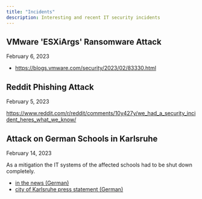 ```yaml
---
title: "Incidents"
description: Interesting and recent IT security incidents
---
```


## VMware 'ESXiArgs' Ransomware Attack

February 6, 2023

- https://blogs.vmware.com/security/2023/02/83330.html

## Reddit Phishing Attack

February 5, 2023

https://www.reddit.com/r/reddit/comments/10y427y/we_had_a_security_incident_heres_what_we_know/

## Attack on German Schools in Karlsruhe

February 14, 2023

As a mitigation the IT systems of the affected schools had to be shut down completely.

- [in the news (German)](https://www.heise.de/news/Cybterattacken-auf-sieben-Schulen-in-Karlsruhe-7494896.html)
- [city of Karlsruhe press statement (German)](https://www.karlsruhe.de/stadt-rathaus/aktuelles/meldungen/stadt-karlsruhe-informiert-ueber-hackerangriff-auf-schulen)
